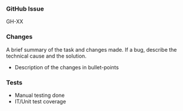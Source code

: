 ### GitHub Issue
GH-XX

### Changes
A brief summary of the task and changes made. If a bug, describe the technical cause and the solution.
- Description of the changes in bullet-points

### Tests
- Manual testing done
- IT/Unit test coverage